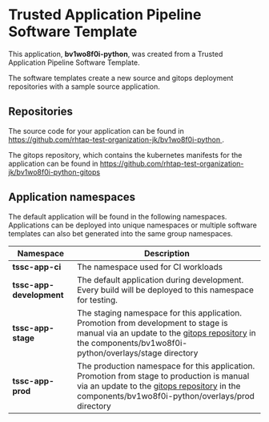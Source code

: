 # Trusted Application Pipeline Software Template

This application, **bv1wo8f0i-python**, was created from a Trusted Application Pipeline Software Template.

The software templates create a new source and gitops deployment repositories with a sample source application. 

## Repositories

The source code for your application can be found in [https://github.com/rhtap-test-organization-jk/bv1wo8f0i-python ](https://github.com/rhtap-test-organization-jk/bv1wo8f0i-python ).
 
The gitops repository, which contains the kubernetes manifests for the application can be found in 
[https://github.com/rhtap-test-organization-jk/bv1wo8f0i-python-gitops ](https://github.com/rhtap-test-organization-jk/bv1wo8f0i-python-gitops ) 

## Application namespaces 

The default application will be found in the following namespaces. Applications can be deployed into unique namespaces or multiple software templates can also bet generated into the same group namespaces.  

|  Namespace   |  Description   |  
| -------- | -------- |
| **tssc-app-ci** | The namespace used for CI workloads |
| **tssc-app-development** | The default application during development. Every build will be deployed to this namespace for testing. |
| **tssc-app-stage** | The staging namespace for this application. Promotion from development to stage is manual via an update to the [gitops repository](https://github.com/rhtap-test-organization-jk/bv1wo8f0i-python-gitops ) in the components/bv1wo8f0i-python/overlays/stage directory |
| **tssc-app-prod** | The production namespace for this application. Promotion from stage to production is manual via an update to the [gitops repository](https://github.com/rhtap-test-organization-jk/bv1wo8f0i-python-gitops ) in the components/bv1wo8f0i-python/overlays/prod directory |